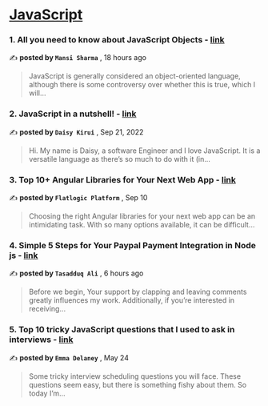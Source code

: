 
<h1><a href=https://medium.com/tag/javascript-development/recommended target="_blank" rel="noopener noreferrer">JavaScript</a></h1>
<h3>1. All you need to know about JavaScript Objects - <a href=https://medium.com/@indiancoder/all-you-need-to-know-about-javascript-objects-6971daf26764?source=tag_recommended_feed---------0-84----------javascript_development----------60603f5e_5bde_41bc_a674_1ad06773044a------- target="_blank" rel="noopener noreferrer">link</a></h3>

✍️ **posted by `Mansi Sharma`** <date> , 18 hours ago</date>

<blockquote>JavaScript is generally considered an object-oriented language, although there is some controversy over whether this is true, which I will…</blockquote>

<h3>2. JavaScript in a nutshell! - <a href=https://medium.com/@daisykirui/javascript-in-a-nutshell-669dab5b6e78?source=tag_recommended_feed---------1-107----------javascript_development----------60603f5e_5bde_41bc_a674_1ad06773044a------- target="_blank" rel="noopener noreferrer">link</a></h3>

✍️ **posted by `Daisy Kirui`** <date> , Sep 21, 2022</date>

<blockquote>Hi. My name is Daisy, a software Engineer and I love JavaScript. It is a versatile language as there’s so much to do with it (in…</blockquote>

<h3>3. Top 10+ Angular Libraries for Your Next Web App - <a href=https://medium.com/@flatlogic-manager/top-10-angular-libraries-for-your-next-web-app-edeb250a9ae3?source=tag_recommended_feed---------2-85----------javascript_development----------60603f5e_5bde_41bc_a674_1ad06773044a------- target="_blank" rel="noopener noreferrer">link</a></h3>

✍️ **posted by `Flatlogic Platform`** <date> , Sep 10</date>

<blockquote>Choosing the right Angular libraries for your next web app can be an intimidating task. With so many options available, it can be difficult…</blockquote>

<h3>4. Simple 5 Steps for Your Paypal Payment Integration in Node js - <a href=https://medium.com/@codeculturepro/simple-5-steps-for-your-paypal-payment-integration-in-node-js-400a9dbc8c4d?source=tag_recommended_feed---------3-84----------javascript_development----------60603f5e_5bde_41bc_a674_1ad06773044a------- target="_blank" rel="noopener noreferrer">link</a></h3>

✍️ **posted by `Tasadduq Ali`** <date> , 6 hours ago</date>

<blockquote>Before we begin, Your support by clapping and leaving comments greatly influences my work. Additionally, if you’re interested in receiving…</blockquote>

<h3>5. Top 10 tricky JavaScript questions that I used to ask in interviews - <a href=https://medium.com/@emma-delaney/top-10-tricky-javascript-questions-that-i-used-to-ask-in-interviews-2cb3912271a9?source=tag_recommended_feed---------4-85----------javascript_development----------60603f5e_5bde_41bc_a674_1ad06773044a------- target="_blank" rel="noopener noreferrer">link</a></h3>

✍️ **posted by `Emma Delaney`** <date> , May 24</date>

<blockquote>Some tricky interview scheduling questions you will face. These questions seem easy, but there is something fishy about them. So today I’m…</blockquote>

